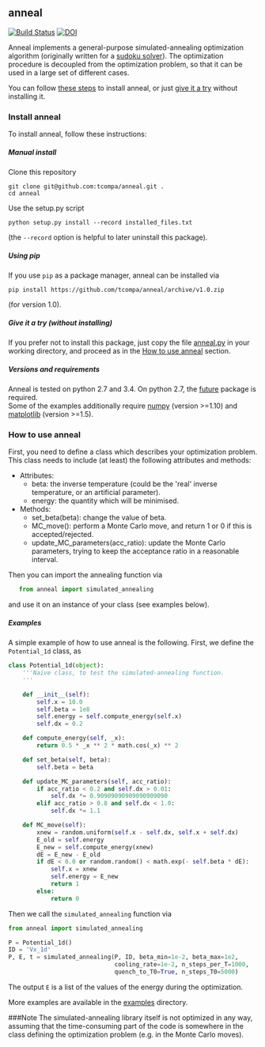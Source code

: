 ## anneal
[![Build Status](https://travis-ci.org/tcompa/anneal.svg?branch=master)](https://travis-ci.org/tcompa/anneal)
[![DOI](https://zenodo.org/badge/doi/10.5281/zenodo.50116.svg)](http://dx.doi.org/10.5281/zenodo.50116)


Anneal implements a general-purpose simulated-annealing optimization algorithm (originally written for a [sudoku solver](https://github.com/tcompa/sudoku_simulated_annealing)).
The optimization procedure is decoupled from the optimization problem, so that it can be used in a large set of different cases.

You can follow [these steps](#install-anneal) to install anneal, or just [give it a try](#give-it-a-try-without-installing) without installing it.

### Install anneal
To install anneal, follow these instructions:

##### Manual install
Clone this repository
```
git clone git@github.com:tcompa/anneal.git .
cd anneal
```
Use the setup.py script
```
python setup.py install --record installed_files.txt
```
(the `--record` option is helpful to later uninstall this package).

##### Using pip
If you use `pip` as a package manager, anneal can be installed via
```
pip install https://github.com/tcompa/anneal/archive/v1.0.zip
```
(for version 1.0).

##### Give it a try (without installing)
If you prefer not to install this package, just copy the file
[anneal.py](anneal/anneal.py) in your working directory, and proceed as in the [How to use anneal](#how-to-use-anneal) section.

##### Versions and requirements
Anneal is tested on python 2.7 and 3.4.
On python 2.7, the [future](https://pypi.python.org/pypi/future) package is required.  
Some of the examples additionally require [numpy](http://www.numpy.org/) (version >=1.10) and [matplotlib](http://matplotlib.org/) (version >=1.5).

### How to use anneal
First, you need to define a class which describes your optimization problem.
This class needs to include (at least) the following attributes and methods:
+ Attributes:
  + beta: the inverse temperature (could be the 'real' inverse temperature, or an artificial parameter).
  + energy: the quantity which will be minimised.
+ Methods:
  + set_beta(beta): change the value of beta.
  + MC_move(): perform a Monte Carlo move, and return 1 or 0 if this is accepted/rejected.
  + update_MC_parameters(acc_ratio): update the Monte Carlo parameters, trying to keep the acceptance ratio in a reasonable interval.

Then you can import the annealing function via
```python
   from anneal import simulated_annealing
```
and use it on an instance of your class (see examples below).


##### Examples
A simple example of how to use anneal is the following.
First, we define the `Potential_1d` class, as
```python
class Potential_1d(object):
    '''Naive class, to test the simulated-annealing function.
    '''

    def __init__(self):
        self.x = 10.0
        self.beta = 1e8
        self.energy = self.compute_energy(self.x)
        self.dx = 0.2

    def compute_energy(self, _x):
        return 0.5 * _x ** 2 * math.cos(_x) ** 2

    def set_beta(self, beta):
        self.beta = beta

    def update_MC_parameters(self, acc_ratio):
        if acc_ratio < 0.2 and self.dx > 0.01:
            self.dx *= 0.90909090909090909090
        elif acc_ratio > 0.8 and self.dx < 1.0:
            self.dx *= 1.1

    def MC_move(self):
        xnew = random.uniform(self.x - self.dx, self.x + self.dx)
        E_old = self.energy
        E_new = self.compute_energy(xnew)
        dE = E_new - E_old
        if dE < 0.0 or random.random() < math.exp(- self.beta * dE):
            self.x = xnew
            self.energy = E_new
            return 1
        else:
            return 0
```
Then we call the `simulated_annealing` function via
```python
from anneal import simulated_annealing

P = Potential_1d()
ID = 'Vx_1d'
P, E, t = simulated_annealing(P, ID, beta_min=1e-2, beta_max=1e2,
                              cooling_rate=1e-2, n_steps_per_T=1000,
                              quench_to_T0=True, n_steps_T0=5000)
```

The output `E` is a list of the values of the energy during the optimization.

More examples are available in the [examples](examples) directory.

###Note
The simulated-annealing library itself is not optimized in any way, assuming
that the time-consuming part of the code is somewhere in the class defining the
optimization problem (e.g. in the Monte Carlo moves).
